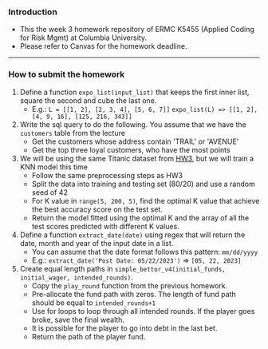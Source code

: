 ### Introduction
- This the week 3 homework repository of ERMC K5455 (Applied Coding for Risk Mgmt) at Columbia University. 
- Please refer to Canvas for the homework deadline.

<hr>

### How to submit the homework

1. Define a function `expo_list(input_list)`  that keeps the first inner list, square the second and cube the last one. 
   - E.g.: `L = [[1, 2], [2, 3, 4], [5, 6, 7]]` `expo_list(L) => [[1, 2], [4, 9, 16], [125, 216, 343]]`
2. Write the sql query to do the following. You assume that we have the `customers` table from the lecture
   - Get the customers whose address contain 'TRAIL' or 'AVENUE'
   - Get the top three loyal customers, who have the most points
3. We will be using the same Titanic dataset from [HW3](https://github.com/AC4RM/AC4RM-HW3), but we will train a KNN model this time
   - Follow the same preprocessing steps as HW3
   - Split the data into training and testing set (80/20) and use a random seed of 42
   - For K value in `range(5, 200, 5)`, find the optimal K value that achieve the best accuracy score on the test set.
   - Return the model fitted using the optimal K and the array of all the test scores predicted with different K values.
4. Define a function `extract_date(date)` using regex that will return the date, month and year of the input date in a list.
   - You can assume that the date format follows this pattern: `mm/dd/yyyy`
   - E.g.: `extract_date('Post Date: 05/22/2023')` => `[05, 22, 2023]`
5. Create equal length paths in `simple_bettor_v4(initial_funds, initial_wager, intended_rounds)`.
   - Copy the `play_round` function from the previous homework.
   - Pre-allocate the fund path with zeros. The length of fund path should be equal to `intended_rounds+1`
   - Use for loops to loop through all intended rounds. If the player goes broke, save the final wealth. 
   - It is possible for the player to go into debt in the last bet.
   - Return the path of the player fund.